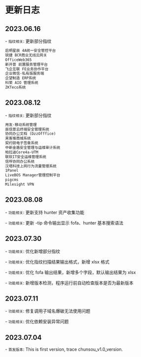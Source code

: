 # 更新日志
## 2023.06.16
\- `指纹相关`: 更新部分指纹

```html
启明星辰 4A统一安全管控平台
锐捷 BCR商业无线云网关
OfficeWeb365
新开普 前置服务管理平台
飞企互联 FE业务协作平台
企业微信-私有版服务端
企望制造 ERP系统
科荣 AIO 管理系统
ZKTeco系统
```

## 2023.08.12

\- `指纹相关`: 更新部分指纹

```html
用友-移动系统管理
辰信景云终端安全管理系统
协同办公文档 (DzzOfffice)
来客推商城系统
契约锁电子签章系统
中新金盾安全管理与运维审计系统
帕拉迪Core4a-UTM
联软IT安全运维管理系统
信呼协同办公系统
汉塔科技上网行为流量管理系统
1Panel
LiveBOS Manager管理控制平台
pigcms
Milesight VPN
```

## 2023.08.08

\- `功能相关`: 更新支持 hunter 资产收集功能

\- `功能相关`: 更新 -tip 命令输出显示 fofa、hunter 基本搜索语法


## 2023.07.30

\- `功能相关`: 优化新增部分指纹

\- `功能相关`: 优化指纹扫描结果输出格式，新增 xlsx 格式

\- `功能相关`: 优化 fofa 输出结果，新增多个字段，默认输出结果为 xlsx

\- `功能相关`: 新增版本检测，程序运行前自动检查版本是否为最新版本



## 2023.07.11

\- `功能相关`: 修复调用子域名爆破无法使用问题

\- `功能相关`: 优化依赖安装异常问题


## 2023.07.04

\- `首发版本`: This is first version, trace chunsou_v1.0_version.
